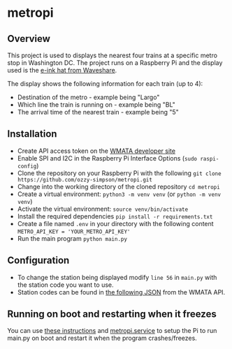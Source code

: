 # metropi

## Overview
This project is used to displays the nearest four trains at a specific metro stop in Washington DC. The project runs on a Raspberry Pi and the display used is the [e-ink hat from Waveshare]([https://www.adafruit.com/product/4687](https://www.waveshare.com/wiki/2.13inch_e-Paper_HAT_(D))).

The display shows the following information for each train (up to 4):
* Destination of the metro - example being "Largo"
* Which line the train is running on - example being "BL"
* The arrival time of the nearest train - example being "5"

## Installation
* Create API access token on the [WMATA developer site](https://developer.wmata.com/)
* Enable SPI and I2C in the Raspberry Pi Interface Options (`sudo raspi-config`)
* Clone the repository on your Raspberry Pi with the following `git clone https://github.com/ozzy-simpson/metropi.git`
* Change into the working directory of the cloned repository `cd metropi`
* Create a virtual environment: `python3 -m venv venv` (or `python -m venv venv`)
* Activate the virtual environment: `source venv/bin/activate`
* Install the required dependencies `pip install -r requirements.txt`
* Create a file named `.env` in your directory with the following content `METRO_API_KEY = 'YOUR_METRO_API_KEY'`
* Run the main program `python main.py`

## Configuration
* To change the station being displayed modify `line 56` in `main.py` with the station code you want to use.
* Station codes can be found in [the following JSON](https://developer.wmata.com/docs/services/5476364f031f590f38092507/operations/5476364f031f5909e4fe3311?) from the WMATA API.

## Running on boot and restarting when it freezes
You can use [these instructions](https://thepihut.com/blogs/raspberry-pi-tutorials/auto-starting-programs-on-the-raspberry-pi) and [metropi.service](/metropi.service) to setup the Pi to run main.py on boot and restart it when the program crashes/freezes.
